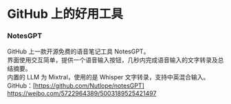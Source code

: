 # GitHub 上的好用工具

### NotesGPT

GitHub 上一款开源免费的语音笔记工具 NotesGPT。  
界面使用交互简单，提供一个语音输入按钮，几秒内完成语音输入的文字转录及总结摘要。  
内置的 LLM 为 Mixtral，使用的是 Whisper 文字转录，支持中英混合输入。  
GitHub：[https://github.com/Nutlope/notesGPT]
https://weibo.com/5722964389/5003189525421497

